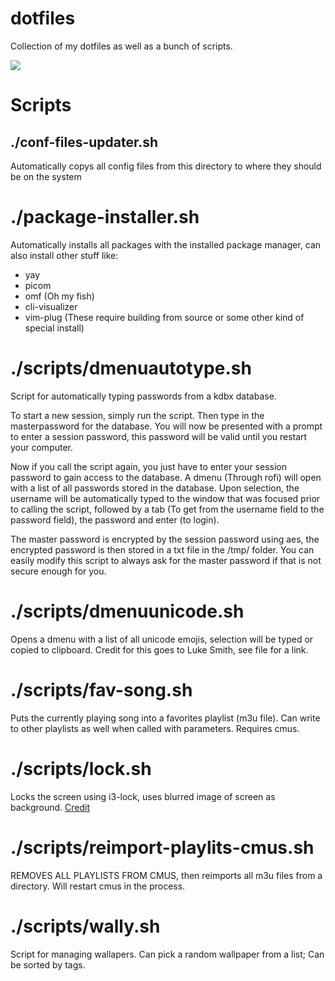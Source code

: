 # dotfiles

Collection of my dotfiles as well as a bunch of scripts.

![](https://i.imgur.com/s18UaNz.png)

# Scripts
## ./conf-files-updater.sh
Automatically copys all config files from this directory to where they should be on the system

# ./package-installer.sh
Automatically installs all packages with the installed package manager, can also install other stuff like:
- yay
- picom
- omf (Oh my fish)
- cli-visualizer
- vim-plug
(These require building from source or some other kind of special install)

# ./scripts/dmenuautotype.sh
Script for automatically typing passwords from a kdbx database.

To start a new session, simply run the script. Then type in the masterpassword for the database. You will now be presented with a prompt to enter a session password, this password will be valid until you restart your computer.

Now if you call the script again, you just have to enter your session password to gain access to the database. A dmenu (Through rofi) will open with a list of all passwords stored in the database. Upon selection, the username will be automatically typed to the window that was focused prior to calling the script, followed by a tab (To get from the username field to the password field), the password and enter (to login).

The master password is encrypted by the session password using aes, the encrypted password is then stored in a txt file in the /tmp/ folder. You can easily modify this script to always ask for the master password if that is not secure enough for you.

# ./scripts/dmenuunicode.sh
Opens a dmenu with a list of all unicode emojis, selection will be typed or copied to clipboard. Credit for this goes to Luke Smith, see file for a link.

# ./scripts/fav-song.sh
Puts the currently playing song into a favorites playlist (m3u file). Can write to other playlists as well when called with parameters.
Requires cmus.

# ./scripts/lock.sh
Locks the screen using i3-lock, uses blurred image of screen as background. [Credit](https://github.com/petvas/i3lock-blur)

# ./scripts/reimport-playlits-cmus.sh
REMOVES ALL PLAYLISTS FROM CMUS, then reimports all m3u files from a directory. Will restart cmus in the process.

# ./scripts/wally.sh
Script for managing wallapers. Can pick a random wallpaper from a list; Can be sorted by tags.
